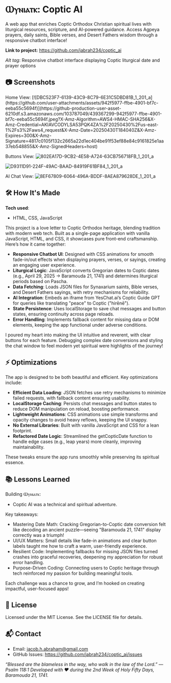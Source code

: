 <h1>Ⲱⲩⲛⲓⲁⲧⲕ: Coptic AI</h1>

A web app that enriches Coptic Orthodox Christian spiritual lives with liturgical resources, scripture, and AI-powered guidance. Access Agpeya prayers, daily saints, Bible verses, and Desert Fathers wisdom through a responsive chatbot interface!

**Link to project:** https://github.com/jabrah234/coptic_ai

_Alt tag_: Responsive chatbot interface displaying Coptic liturgical date and prayer options

<h2>📷 Screenshots</h2>
Home View:
[![DBC523F7-6139-43C9-8C79-6E31C5DBD81B_1_201_a](https://github.com/user-attachments/assets/942f5977-ffbe-4901-bf7c-eeba55c5694f)](https://github-production-user-asset-6210df.s3.amazonaws.com/103787049/439367299-942f5977-ffbe-4901-bf7c-eeba55c5694f.jpeg?X-Amz-Algorithm=AWS4-HMAC-SHA256&X-Amz-Credential=AKIAVCODYLSA53PQK4ZA%2F20250430%2Fus-east-1%2Fs3%2Faws4_request&X-Amz-Date=20250430T184040Z&X-Amz-Expires=300&X-Amz-Signature=4817c0105f132c2665a22d1ec404be91f53ef88e84c9161825e1aa37eb548855&X-Amz-SignedHeaders=host)

Buttons View:
![802EA17D-9CB2-4E58-A724-63CB756718FB_1_201_a](https://github.com/user-attachments/assets/95bebac3-05d5-4a65-b3bd-1f972f27c420)

![D9311D91-224F-49AC-BAAD-84919F61BF84_1_201_a](https://github.com/user-attachments/assets/e6a31469-454c-4430-ba7f-2393d96f66b9)



AI Chat View:
![8EF67809-6064-496A-BDDF-8AEA879628DE_1_201_a](https://github.com/user-attachments/assets/75afb431-45cd-46db-a03d-fb58bc0746e4)

<h2> 🛠️ How It's Made</h2>


**Tech used**: 
* HTML, CSS, JavaScript
  

This project is a love letter to Coptic Orthodox heritage, blending tradition with modern web tech. Built as a single-page application with vanilla JavaScript, HTML, and CSS, it showcases pure front-end craftsmanship. Here’s how it came together:

* **Responsive Chatbot UI**: Designed with CSS animations for smooth fade-in/out effects when displaying prayers, verses, or sayings, creating an engaging user experience.
* **Liturgical Logic**: JavaScript converts Gregorian dates to Coptic dates (e.g., April 29, 2025 → Baramouda 21, 1741) and determines liturgical periods based on Pascha.
* **Data Fetching**: Loads JSON files for Synaxarium saints, Bible verses, and Desert Fathers sayings, with retry mechanisms for reliability.
* **AI Integration**: Embeds an iframe from YesChat.ai’s Coptic Guide GPT for queries like translating "peace" to Coptic ("hirēnē").
* **State Persistence**: Uses localStorage to save chat messages and button states, ensuring continuity across page reloads.
* **Error Handling**: Implements fallback content for missing data or DOM elements, keeping the app functional under adverse conditions.

I poured my heart into making the UI intuitive and reverent, with clear buttons for each feature. Debugging complex date conversions and styling the chat window to feel modern yet spiritual were highlights of the journey!

<h2>⚡️ Optimizations </h2>
The app is designed to be both beautiful and efficient. Key optimizations include:

* **Efficient Data Loading**: JSON fetches use retry mechanisms to minimize failed requests, with fallback content ensuring usability.
* **LocalStorage Caching**: Persists chat messages and button states to reduce DOM manipulation on reload, boosting performance.
* **Lightweight Animations**: CSS animations use simple transforms and opacity changes to avoid heavy reflows, keeping the UI snappy.
* **No External Libraries**: Built with vanilla JavaScript and CSS for a lean footprint.
* **Refactored Date Logic**: Streamlined the getCopticDate function to handle edge cases (e.g., leap years) more cleanly, improving maintainability.

These tweaks ensure the app runs smoothly while preserving its spiritual essence.

<h2>📚 Lessons Learned</h2>

Building Ⲱⲩⲛⲓⲁⲧⲕ: 
* Coptic AI was a technical and spiritual adventure. 

Key takeaways:

* Mastering Date Math: Cracking Gregorian-to-Coptic date conversion felt like decoding an ancient puzzle—seeing "Baramouda 21, 1741" display correctly was a triumph!
* UI/UX Matters: Small details like fade-in animations and clear button labels taught me how to craft a warm, user-friendly experience.
* Resilient Code: Implementing fallbacks for missing JSON files turned crashes into graceful recoveries, deepening my appreciation for robust error handling.
* Purpose-Driven Coding: Connecting users to Coptic heritage through tech reinforced my passion for building meaningful tools.

Each challenge was a chance to grow, and I’m hooked on creating impactful, user-focused apps!

<h2>📜 License</h2>

Licensed under the MIT License. See the LICENSE file for details.

<h2> 📬 Contact </h2>

* Email: jacob.h.abraham@gmail.com
* GitHub Issues: https://github.com/jabrah234/coptic_ai/issues

_“Blessed are the blameless in the way, who walk in the law of the Lord.” — Psalm 118:1
Developed with ❤️ during the 2nd Week of Holy Fifty Days, Baramouda 21, 1741._
